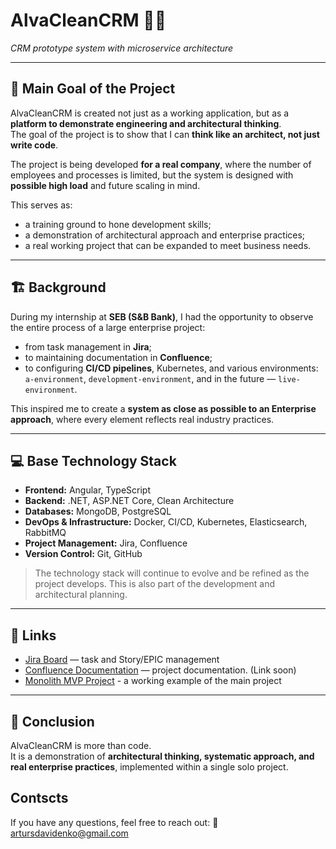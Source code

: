 # AlvaCleanCRM 🏢✨
*CRM prototype system with microservice architecture*

---

## 🎯 Main Goal of the Project
AlvaCleanCRM is created not just as a working application, but as a **platform to demonstrate engineering and architectural thinking**.  
The goal of the project is to show that I can **think like an architect, not just write code**.  

The project is being developed **for a real company**, where the number of employees and processes is limited, but the system is designed with **possible high load** and future scaling in mind.  

This serves as:  
- a training ground to hone development skills;  
- a demonstration of architectural approach and enterprise practices;  
- a real working project that can be expanded to meet business needs.  

---

## 🏗 Background
During my internship at **SEB (S&B Bank)**, I had the opportunity to observe the entire process of a large enterprise project:  
- from task management in **Jira**;  
- to maintaining documentation in **Confluence**;  
- to configuring **CI/CD pipelines**, Kubernetes, and various environments: `a-environment`, `development-environment`, and in the future — `live-environment`.

This inspired me to create a **system as close as possible to an Enterprise approach**, where every element reflects real industry practices.

---

## 💻 Base Technology Stack
- **Frontend:** Angular, TypeScript  
- **Backend:** .NET, ASP.NET Core, Clean Architecture  
- **Databases:** MongoDB, PostgreSQL  
- **DevOps & Infrastructure:** Docker, CI/CD, Kubernetes, Elasticsearch, RabbitMQ  
- **Project Management:** Jira, Confluence  
- **Version Control:** Git, GitHub  

> The technology stack will continue to evolve and be refined as the project develops. This is also part of the development and architectural planning.

---

## 🔗 Links
- [Jira Board](https://alvaclean.atlassian.net/jira/software/projects/ALC/boards/1?atlOrigin=eyJpIjoiODQzZWZjYjBkNDg1NDIyY2FlZmMyMDIzYTMxZmM5YTIiLCJwIjoiaiJ9) — task and Story/EPIC management  
- [Confluence Documentation]() — project documentation. (Link soon)
- [Monolith MVP Project](https://github.com/ArturDavidenko/CRMAlvaClean) - a working example of the main project

---

## 📝 Conclusion
AlvaCleanCRM is more than code.  
It is a demonstration of **architectural thinking, systematic approach, and real enterprise practices**, implemented within a single solo project.

## Contscts
If you have any questions, feel free to reach out:
📧 artursdavidenko@gmail.com
